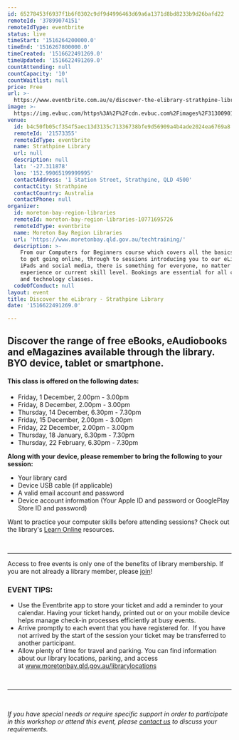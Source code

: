 ```yaml
---
id: 65278453f6937f1b6f0302c9df9d4996463d69a6a1371d8bd8233b9d26bafd22
remoteId: '37899074151'
remoteIdType: eventbrite
status: live
timeStart: '1516264200000.0'
timeEnd: '1516267800000.0'
timeCreated: '1516622491269.0'
timeUpdated: '1516622491269.0'
countAttending: null
countCapacity: '10'
countWaitlist: null
price: Free
url: >-
  https://www.eventbrite.com.au/e/discover-the-elibrary-strathpine-library-tickets-37899074151?aff=ebapi
image: >-
  https://img.evbuc.com/https%3A%2F%2Fcdn.evbuc.com%2Fimages%2F31300901%2F175653860817%2F1%2Foriginal.jpg?s=9e36aa733bcc7d733ff936203ae522a9
venue:
  id: b4c50fb05cf354f5aec13d3135c71336738bfe9d56909a4b4ade2024ea6769a8
  remoteId: '21573355'
  remoteIdType: eventbrite
  name: Strathpine Library
  url: null
  description: null
  lat: '-27.311878'
  lon: '152.99065199999995'
  contactAddress: '1 Station Street, Strathpine, QLD 4500'
  contactCity: Strathpine
  contactCountry: Australia
  contactPhone: null
organizer:
  id: moreton-bay-region-libraries
  remoteId: moreton-bay-region-libraries-10771695726
  remoteIdType: eventbrite
  name: Moreton Bay Region Libraries
  url: 'https://www.moretonbay.qld.gov.au/techtraining/'
  description: >-
    From our Computers for Beginners course which covers all the basics you need
    to get going online, through to sessions introducing you to our eLibrary,
    iPads and social media, there is something for everyone, no matter your past
    experience or current skill level. Bookings are essential for all computer
    and technology classes.
  codeOfConduct: null
layout: event
title: Discover the eLibrary - Strathpine Library
date: '1516622491269.0'

---
```

<H2>Discover the range of free eBooks, eAudiobooks and eMagazines available through the library. BYO device, tablet or smartphone.</H2>
<H4><STRONG></STRONG>This class is offered on the following dates:</H4>
<UL>
<LI>Friday, 1 December, 2.00pm - 3.00pm</LI>
<LI>Friday, 8 December, 2.00pm - 3.00pm</LI>
<LI>Thursday, 14 December, 6.30pm - 7.30pm</LI>
<LI>Friday, 15 December, 2.00pm - 3.00pm</LI>
<LI>Friday, 22 December, 2.00pm - 3.00pm</LI>
<LI>Thursday, 18 January, 6.30pm - 7.30pm</LI>
<LI>Thursday, 22 February, 6.30pm - 7.30pm</LI>
</UL>
<P><STRONG>Along with your device, please remember to bring the following to your session:</STRONG></P>
<UL>
<LI>Your library card</LI>
<LI>Device USB cable (if applicable)</LI>
<LI>A valid email account and password</LI>
<LI>Device account information (Your Apple ID and password or GooglePlay Store ID and password)</LI>
</UL>
<P CLASS="MsoNormal">Want to practice your computer skills before attending sessions? Check out the library's <A HREF="https://www.moretonbay.qld.gov.au/lol" TARGET="_blank" TITLE="Learn Online" REL="noreferrer noopener nofollow noopener noreferrer nofollow">Learn Online</A> resources.</P>
<P CLASS="MsoNormal"><BR></P>
<HR>
<P><SPAN>Access to free events is only one of the benefits of library membership. If you are not already a library member, please </SPAN><A HREF="https://www.moretonbay.qld.gov.au/libraries/join" TARGET="_blank" REL="noreferrer noopener nofollow noopener noreferrer nofollow"><SPAN>join</SPAN></A><SPAN>!</SPAN></P>
<H3 CLASS="MsoNormal"><STRONG>EVENT TIPS</STRONG>:</H3>
<UL>
<LI>Use the Eventbrite app to store your ticket and add a reminder to your calendar. Having your ticket handy, printed out or on your mobile device helps manage check-in processes efficiently at busy events.</LI>
<LI>Arrive promptly to each event that you have registered for.  If you have not arrived by the start of the session your ticket may be transferred to another participant.</LI>
<LI>Allow plenty of time for travel and parking. You can find information about our library locations, parking, and access at <A HREF="http://www.moretonbay.qld.gov.au/librarylocations" TARGET="_blank" REL="noreferrer noopener nofollow noopener noreferrer nofollow">www.moretonbay.qld.gov.au/librarylocations</A></LI>
</UL>
<P><BR></P>
<HR>
<P><BR></P>
<P><I>If you have special needs or require specific support in order to participate in this workshop or attend this event, please <A HREF="https://www.moretonbay.qld.gov.au/libraries/contact/" TARGET="_blank" REL="noreferrer noopener nofollow noopener noreferrer nofollow">contact us</A> to discuss your requirements.</I></P>
